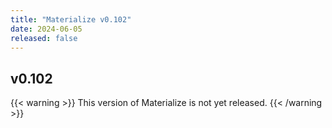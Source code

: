 ```yaml
---
title: "Materialize v0.102"
date: 2024-06-05
released: false
---
```


## v0.102

{{< warning >}}
This version of Materialize is not yet released.
{{< /warning >}}
